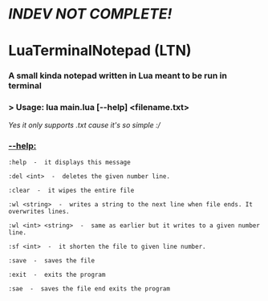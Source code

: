# ***INDEV NOT COMPLETE!***
# LuaTerminalNotepad (LTN)

### A small kinda notepad written in Lua meant to be run in terminal

### > Usage: lua main.lua [--help] <filename.txt>
*Yes it only supports .txt cause it's so simple :/*

### <ins>--help:</ins>
    :help  -  it displays this message

    :del <int>  -  deletes the given number line.

    :clear  -  it wipes the entire file

    :wl <string>  -  writes a string to the next line when file ends. It overwrites lines.

    :wl <int> <string>  -  same as earlier but it writes to a given number line.

    :sf <int>  -  it shorten the file to given line number.

    :save  -  saves the file

    :exit  -  exits the program

    :sae  -  saves the file end exits the program